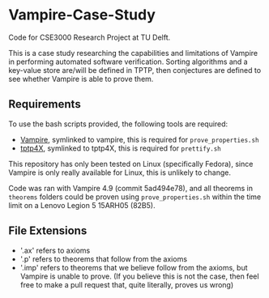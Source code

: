 # Vampire-Case-Study
Code for CSE3000 Research Project at TU Delft.

This is a case study researching the capabilities and limitations of Vampire in performing automated software verification. Sorting algorithms and a key-value store are/will be defined in TPTP, then conjectures are defined to see whether Vampire is able to prove them.

## Requirements
To use the bash scripts provided, the following tools are required:
- [Vampire](https://vprover.github.io/), symlinked to vampire, this is required for `prove_properties.sh`
- [tptp4X](https://github.com/TPTPWorld/TPTP4X), symlinked to tptp4X, this is required for `prettify.sh`

This repository has only been tested on Linux (specifically Fedora), since Vampire is only really available for Linux, this is unlikely to change.

Code was ran with Vampire 4.9 (commit 5ad494e78), and all theorems in `theorems` folders could be proven using `prove_properties.sh` within the time limit on a Lenovo Legion 5 15ARH05 (82B5).

## File Extensions
- '.ax' refers to axioms
- '.p' refers to theorems that follow from the axioms
- '.imp' refers to theorems that we believe follow from the axioms, but Vampire is unable to prove. (If you believe this is not the case, then feel free to make a pull request that, quite literally, proves us wrong)
